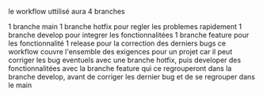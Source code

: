 le workflow uttilisé aura 4 branches

1 branche main 
1 branche hotfix pour regler les problemes rapidement
1 branche develop pour integrer les fonctionnalitées 
1 branche feature pour les fonctionnalité
1 release pour la correction des derniers bugs 
ce workflow couvre l'ensemble des exigences pour un projet car il peut corriger les bug eventuels avec une branche hotfix, puis developer des fonctionnalitées avec la branche feature qui ce regrouperont dans la branche develop, avant de corriger les dernier bug et de se regrouper dans le main  
